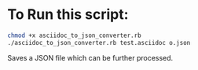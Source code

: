 # To Run this script:

```bash
chmod +x asciidoc_to_json_converter.rb
./asciidoc_to_json_converter.rb test.asciidoc o.json
```
Saves a JSON file which can be further processed.
